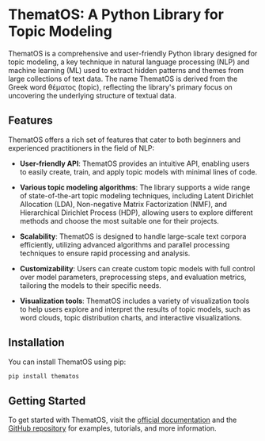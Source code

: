 # ThematOS: A Python Library for Topic Modeling

ThematOS is a comprehensive and user-friendly Python library designed for topic modeling, a key technique in natural language processing (NLP) and machine learning (ML) used to extract hidden patterns and themes from large collections of text data. The name ThematOS is derived from the Greek word θέματος (topic), reflecting the library's primary focus on uncovering the underlying structure of textual data.

## Features

ThematOS offers a rich set of features that cater to both beginners and experienced practitioners in the field of NLP:

- **User-friendly API**: ThematOS provides an intuitive API, enabling users to easily create, train, and apply topic models with minimal lines of code.

- **Various topic modeling algorithms**: The library supports a wide range of state-of-the-art topic modeling techniques, including Latent Dirichlet Allocation (LDA), Non-negative Matrix Factorization (NMF), and Hierarchical Dirichlet Process (HDP), allowing users to explore different methods and choose the most suitable one for their projects.

- **Scalability**: ThematOS is designed to handle large-scale text corpora efficiently, utilizing advanced algorithms and parallel processing techniques to ensure rapid processing and analysis.

- **Customizability**: Users can create custom topic models with full control over model parameters, preprocessing steps, and evaluation metrics, tailoring the models to their specific needs.

- **Visualization tools**: ThematOS includes a variety of visualization tools to help users explore and interpret the results of topic models, such as word clouds, topic distribution charts, and interactive visualizations.

## Installation

You can install ThematOS using pip:

```bash
pip install thematos
```

## Getting Started

To get started with ThematOS, visit the [official documentation](https://thematos.entelecheia.io/) and the [GitHub repository](https://github.com/entelecheia/thematos) for examples, tutorials, and more information.
